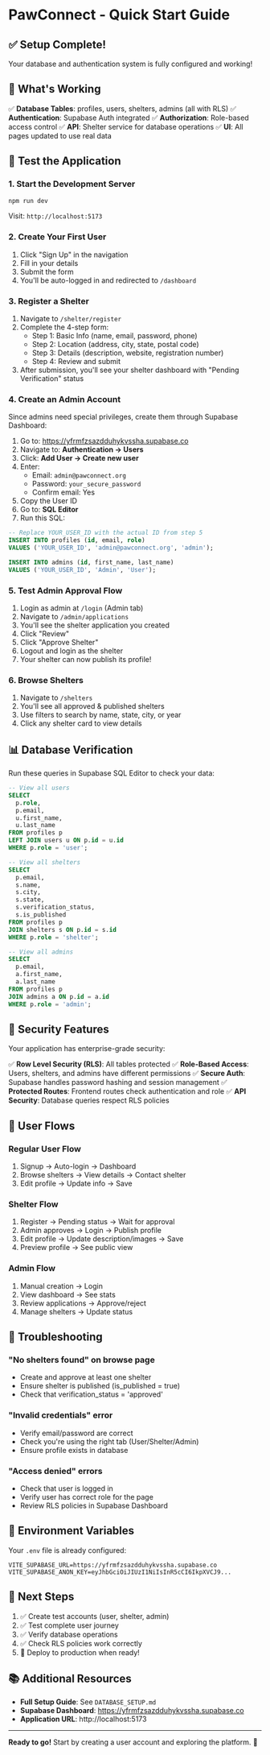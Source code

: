 # PawConnect - Quick Start Guide

## ✅ Setup Complete!

Your database and authentication system is fully configured and working!

## 🎯 What's Working

✅ **Database Tables**: profiles, users, shelters, admins (all with RLS)
✅ **Authentication**: Supabase Auth integrated
✅ **Authorization**: Role-based access control
✅ **API**: Shelter service for database operations
✅ **UI**: All pages updated to use real data

## 🚀 Test the Application

### 1. Start the Development Server

```bash
npm run dev
```

Visit: `http://localhost:5173`

### 2. Create Your First User

1. Click "Sign Up" in the navigation
2. Fill in your details
3. Submit the form
4. You'll be auto-logged in and redirected to `/dashboard`

### 3. Register a Shelter

1. Navigate to `/shelter/register`
2. Complete the 4-step form:
   - Step 1: Basic Info (name, email, password, phone)
   - Step 2: Location (address, city, state, postal code)
   - Step 3: Details (description, website, registration number)
   - Step 4: Review and submit
3. After submission, you'll see your shelter dashboard with "Pending Verification" status

### 4. Create an Admin Account

Since admins need special privileges, create them through Supabase Dashboard:

1. Go to: https://yfrmfzsazdduhykvssha.supabase.co
2. Navigate to: **Authentication → Users**
3. Click: **Add User → Create new user**
4. Enter:
   - Email: `admin@pawconnect.org`
   - Password: `your_secure_password`
   - Confirm email: Yes
5. Copy the User ID
6. Go to: **SQL Editor**
7. Run this SQL:

```sql
-- Replace YOUR_USER_ID with the actual ID from step 5
INSERT INTO profiles (id, email, role)
VALUES ('YOUR_USER_ID', 'admin@pawconnect.org', 'admin');

INSERT INTO admins (id, first_name, last_name)
VALUES ('YOUR_USER_ID', 'Admin', 'User');
```

### 5. Test Admin Approval Flow

1. Login as admin at `/login` (Admin tab)
2. Navigate to `/admin/applications`
3. You'll see the shelter application you created
4. Click "Review"
5. Click "Approve Shelter"
6. Logout and login as the shelter
7. Your shelter can now publish its profile!

### 6. Browse Shelters

1. Navigate to `/shelters`
2. You'll see all approved & published shelters
3. Use filters to search by name, state, city, or year
4. Click any shelter card to view details

## 📊 Database Verification

Run these queries in Supabase SQL Editor to check your data:

```sql
-- View all users
SELECT
  p.role,
  p.email,
  u.first_name,
  u.last_name
FROM profiles p
LEFT JOIN users u ON p.id = u.id
WHERE p.role = 'user';

-- View all shelters
SELECT
  p.email,
  s.name,
  s.city,
  s.state,
  s.verification_status,
  s.is_published
FROM profiles p
JOIN shelters s ON p.id = s.id
WHERE p.role = 'shelter';

-- View all admins
SELECT
  p.email,
  a.first_name,
  a.last_name
FROM profiles p
JOIN admins a ON p.id = a.id
WHERE p.role = 'admin';
```

## 🔐 Security Features

Your application has enterprise-grade security:

✅ **Row Level Security (RLS)**: All tables protected
✅ **Role-Based Access**: Users, shelters, and admins have different permissions
✅ **Secure Auth**: Supabase handles password hashing and session management
✅ **Protected Routes**: Frontend routes check authentication and role
✅ **API Security**: Database queries respect RLS policies

## 🎨 User Flows

### Regular User Flow
1. Signup → Auto-login → Dashboard
2. Browse shelters → View details → Contact shelter
3. Edit profile → Update info → Save

### Shelter Flow
1. Register → Pending status → Wait for approval
2. Admin approves → Login → Publish profile
3. Edit profile → Update description/images → Save
4. Preview profile → See public view

### Admin Flow
1. Manual creation → Login
2. View dashboard → See stats
3. Review applications → Approve/reject
4. Manage shelters → Update status

## 🐛 Troubleshooting

### "No shelters found" on browse page
- Create and approve at least one shelter
- Ensure shelter is published (is_published = true)
- Check that verification_status = 'approved'

### "Invalid credentials" error
- Verify email/password are correct
- Check you're using the right tab (User/Shelter/Admin)
- Ensure profile exists in database

### "Access denied" errors
- Check that user is logged in
- Verify user has correct role for the page
- Review RLS policies in Supabase Dashboard

## 📝 Environment Variables

Your `.env` file is already configured:

```env
VITE_SUPABASE_URL=https://yfrmfzsazdduhykvssha.supabase.co
VITE_SUPABASE_ANON_KEY=eyJhbGciOiJIUzI1NiIsInR5cCI6IkpXVCJ9...
```

## 🎯 Next Steps

1. ✅ Create test accounts (user, shelter, admin)
2. ✅ Test complete user journey
3. ✅ Verify database operations
4. ✅ Check RLS policies work correctly
5. 🚀 Deploy to production when ready!

## 📚 Additional Resources

- **Full Setup Guide**: See `DATABASE_SETUP.md`
- **Supabase Dashboard**: https://yfrmfzsazdduhykvssha.supabase.co
- **Application URL**: http://localhost:5173

---

**Ready to go!** Start by creating a user account and exploring the platform. 🐾
